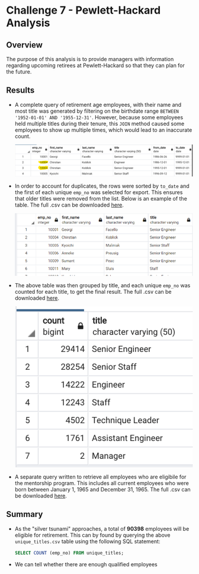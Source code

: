 # Challenge 7 - Pewlett-Hackard Analysis
## Overview
The purpose of this analysis is to provide managers with information regarding upcoming retirees at Pewlett-Hackard so that they can plan for the future.
## Results
* A complete query of retirement age employees, with their name and most title was generated by filtering on the birthdate range `BETWEEN '1952-01-01' AND '1955-12-31'`. However, because some employees held multiple titles during their tenure, this `JOIN` method caused some employees to show up multiple times, which would lead to an inaccurate count.

    ![Example of duplicate records](./Resources/duplicate_example.png)

* In order to account for duplicates, the rows were sorted by `to_date` and the first of each unique `emp_no` was selected for export.  This ensures that older titles were removed from the list. Below is an example of the table. The full .csv can be downloaded [here](./Data/unique_titles.csv).

    ![Sample of retirement-age employees](./Resources/retirement_employees_sample.png)

* The above table was then grouped by title, and each unique `emp_no` was counted for each title, to get the final result. The full .csv can be downloaded [here](./Data/retiring_titles.csv).

    ![Counts by title](./Resources/counts_by_title.png)

* A separate query written to retrieve all employees who are eligibile for the mentorship program. This includes all current employees who were born between January 1, 1965 and December 31, 1965.  The full .csv can be downloaded [here](./Data/mentorship_eligibility.csv).

## Summary
* As the "silver tsunami" approaches, a total of **90398** employees will be eligible for retirement.  This can by found by querying the above `unique_titles.csv` table using the following SQL statement:
    ``` SQL
    SELECT COUNT (emp_no) FROM unique_titles; 
    ```
* We can tell whether there are enough qualified employees
